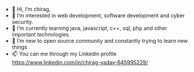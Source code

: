 - 👋 Hi, I’m chirag, 
- 👀 I’m interested in web development, software development and cyber security.
- 🌱 I’m currently learning java, javascript, c++, sql, php and other important technologies.
- 💞️ I’m new to open source community and constantly trying to learn new things
- 📫 You can me through my Linkedin profile https://www.linkedin.com/in/chirag-yadav-645995229/
